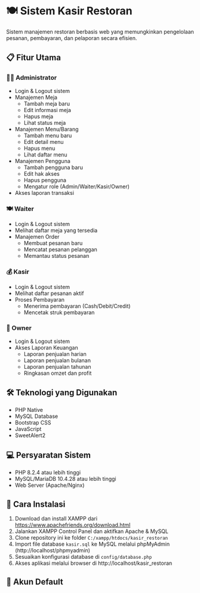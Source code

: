 # 🍽️ Sistem Kasir Restoran

Sistem manajemen restoran berbasis web yang memungkinkan pengelolaan pesanan, pembayaran, dan pelaporan secara efisien.

## 📋 Fitur Utama

### 👨‍💼 Administrator
- Login & Logout sistem
- Manajemen Meja
  - Tambah meja baru
  - Edit informasi meja
  - Hapus meja
  - Lihat status meja
- Manajemen Menu/Barang
  - Tambah menu baru
  - Edit detail menu
  - Hapus menu
  - Lihat daftar menu
- Manajemen Pengguna
  - Tambah pengguna baru
  - Edit hak akses
  - Hapus pengguna
  - Mengatur role (Admin/Waiter/Kasir/Owner)
- Akses laporan transaksi

### 🍽️ Waiter
- Login & Logout sistem
- Melihat daftar meja yang tersedia
- Manajemen Order
  - Membuat pesanan baru
  - Mencatat pesanan pelanggan
  - Memantau status pesanan

### 💰 Kasir
- Login & Logout sistem
- Melihat daftar pesanan aktif
- Proses Pembayaran
  - Menerima pembayaran (Cash/Debit/Credit)
  - Mencetak struk pembayaran

### 👔 Owner
- Login & Logout sistem
- Akses Laporan Keuangan
  - Laporan penjualan harian
  - Laporan penjualan bulanan
  - Laporan penjualan tahunan
  - Ringkasan omzet dan profit

## 🛠️ Teknologi yang Digunakan
- PHP Native
- MySQL Database
- Bootstrap CSS
- JavaScript
- SweetAlert2

## 💻 Persyaratan Sistem
- PHP 8.2.4 atau lebih tinggi
- MySQL/MariaDB 10.4.28 atau lebih tinggi
- Web Server (Apache/Nginx)

## 🚀 Cara Instalasi
1. Download dan install XAMPP dari https://www.apachefriends.org/download.html
2. Jalankan XAMPP Control Panel dan aktifkan Apache & MySQL
3. Clone repository ini ke folder `C:/xampp/htdocs/kasir_restoran`
4. Import file database `kasir.sql` ke MySQL melalui phpMyAdmin (http://localhost/phpmyadmin)
5. Sesuaikan konfigurasi database di `config/database.php`
6. Akses aplikasi melalui browser di http://localhost/kasir_restoran

## 👥 Akun Default